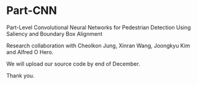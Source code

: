 # Part-CNN
Part-Level Convolutional Neural Networks for Pedestrian Detection Using Saliency and Boundary Box Alignment

Research collaboration with Cheolkon Jung, Xinran Wang, Joongkyu Kim and Alfred O Hero.

We will upload our source code by end of December.

Thank you.
